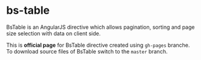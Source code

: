 bs-table
========

BsTable is an AngularJS directive which allows pagination, sorting and page size selection with data on client side.

This is **official page** for BsTable directive created using <code>gh-pages</code> branche. To download source files of BsTable switch to the <code>master</code> branch.

